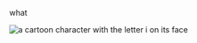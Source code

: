what

<img src="https://media.tenor.com/uUfvKS9k5p4AAAAM/clock-dance-clock-itft.gif" alt="a cartoon character with the letter i on its face"/>
